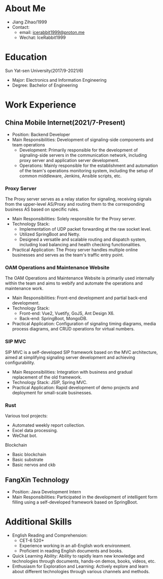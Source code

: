 # About Me
- Jiang Zihao/1999
- Contact:
  - email: <icerabbit1999@proton.me>
  - Wechat: IceRabbit1999

# Education
Sun Yat-sen University(2017/9-2021/6)
- Major: Electronics and Information Engineering
- Degree: Bachelor of Engineering

# Work Experience

## China Mobile Internet(2021/7-Present)
- Position: Backend Developer
- Main Responsibilities: Development of signaling-side components and team operations 
  - Development: Primarily responsible for the development of signaling-side servers in the communication network, including proxy server and application server development.
  - Operations: Mainly responsible for the establishment and automation of the team's operations monitoring system, including the setup of common middleware, Jenkins, Ansible scripts, etc.

### Proxy Server
The Proxy server serves as a relay station for signaling, receiving signals from the upper-level AS/Proxy and routing them to the corresponding business AS based on specific rules.
- Main Responsibilities: Solely responsible for the Proxy server.
- Technology Stack:
  - Implementation of UDP packet forwarding at the raw socket level.
  - Utilized SpringBoot and Netty.
  - Designed a versatile and scalable routing and dispatch system, including load balancing and health checking functionalities.
- Practical Application: The Proxy server handles multiple online businesses and serves as the team's traffic entry point.

### OAM Operations and Maintenance Website
The OAM Operations and Maintenance Website is primarily used internally within the team and aims to webify and automate the operations and maintenance work.

- Main Responsibilities: Front-end development and partial back-end development.
- Technology Stack:
  - Front-end: Vue2, Vuetify, GoJS, Ant Design X6.
  - Back-end: SpringBoot, MongoDB.
- Practical Application: Configuration of signaling timing diagrams, media process diagrams, and CRUD operations for virtual numbers.

### SIP MVC
SIP MVC is a self-developed SIP framework based on the MVC architecture, aimed at simplifying signaling server development and achieving configurability.

- Main Responsibilities: Integration with business and gradual replacement of the old framework.
- Technology Stack: JSIP, Spring MVC.
- Practical Application: Rapid development of demo projects and deployment for small-scale businesses.

### Rust
Various tool projects:
- Automated weekly report collection.
- Excel data processing.
- WeChat bot.

Blockchain
- Basic blockchain
- Basic substrate
- Basic nervos and ckb

## FangXin Technology
- Position: Java Development Intern
- Main Responsibilities: Participated in the development of intelligent form filling using a self-developed framework based on SpringBoot.

# Additional Skills
- English Reading and Comprehension:
  - CET-6 520+
  - Experience working in an all-English work environment.
  - Proficient in reading English documents and books.
- Quick Learning Ability: Ability to rapidly learn new knowledge and technologies through documents, hands-on demos, books, videos, etc.
- Enthusiasm for Exploration and Learning: Actively explore and learn about different technologies through various channels and methods.
